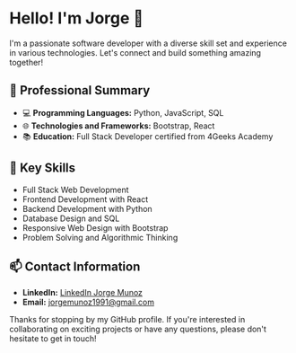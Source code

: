 # Hello! I'm Jorge 👋

I'm a passionate software developer with a diverse skill set and experience in various technologies. Let's connect and build something amazing together!

## 💼 Professional Summary

- 💻 **Programming Languages:** Python, JavaScript, SQL
- 🌐 **Technologies and Frameworks:** Bootstrap, React
- 📚 **Education:** Full Stack Developer certified from 4Geeks Academy

## 🚀 Key Skills

- Full Stack Web Development
- Frontend Development with React
- Backend Development with Python
- Database Design and SQL
- Responsive Web Design with Bootstrap
- Problem Solving and Algorithmic Thinking

## 📫 Contact Information

- **LinkedIn:** [LinkedIn Jorge Munoz](www.linkedin.com/in/jorge-luis-muñoz-guerrero)
- **Email:** [jorgemunoz1991@gmail.com](mailto:jorgemunoz1991@gmail.com)

Thanks for stopping by my GitHub profile. If you're interested in collaborating on exciting projects or have any questions, please don't hesitate to get in touch!
